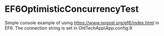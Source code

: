 # EF6OptimisticConcurrencyTest

Simple console example of using https://www.npgsql.org/ef6/index.html in EF6. 
The connection string is set in OldTechApp\App.config:9


